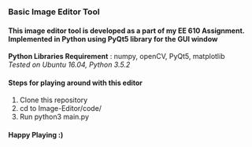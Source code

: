 ### Basic Image Editor Tool ###

#### This image editor tool is developed as a part of my EE 610 Assignment. Implemented in Python using PyQt5 library for the GUI window <br>
**Python Libraries Requirement** : numpy, openCV, PyQt5, matplotlib <br>
*Tested on Ubuntu 16.04, Python 3.5.2*

#### Steps for playing around with this editor
1. Clone this repository <br>
2. cd to Image-Editor/code/ <br>
3. Run python3 main.py <br>

#### Happy Playing :)
